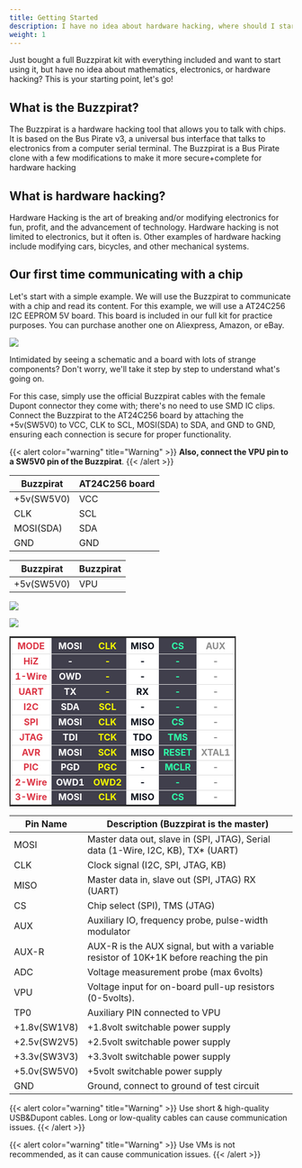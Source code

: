 ```yaml
---
title: Getting Started
description: I have no idea about hardware hacking, where should I start?
weight: 1
---
```



Just bought a full Buzzpirat kit with everything included and want to start using it, but have no idea about mathematics, electronics, or hardware hacking? This is your starting point, let's go!

## What is the Buzzpirat?
The Buzzpirat is a hardware hacking tool that allows you to talk with chips. It is based on the Bus Pirate v3, a universal bus interface that talks to electronics from a computer serial terminal. The Buzzpirat is a Bus Pirate clone with a few modifications to make it more secure+complete for hardware hacking

## What is hardware hacking?
Hardware Hacking is the art of breaking and/or modifying electronics for fun, profit, and the advancement of technology. Hardware hacking is not limited to electronics, but it often is. Other examples of hardware hacking include modifying cars, bicycles, and other mechanical systems.

## Our first time communicating with a chip
Let's start with a simple example. We will use the Buzzpirat to communicate with a chip and read its content. For this example, we will use a AT24C256 I2C EEPROM 5V board. This board is included in our full kit for practice purposes. You can purchase another one on Aliexpress, Amazon, or eBay.

![](/conn/at24c256schboard.png)

Intimidated by seeing a schematic and a board with lots of strange components? Don't worry, we'll take it step by step to understand what's going on.

For this case, simply use the official Buzzpirat cables with the female Dupont connector they come with; there's no need to use SMD IC clips. Connect the Buzzpirat to the AT24C256 board by attaching the +5v(SW5V0) to VCC, CLK to SCL, MOSI(SDA) to SDA, and GND to GND, ensuring each connection is secure for proper functionality. 

{{< alert color="warning" title="Warning" >}}
**Also, connect the VPU pin to a SW5V0 pin of the Buzzpirat**.
{{< /alert >}}

| Buzzpirat | AT24C256 board |
| --- | --- |
| +5v(SW5V0) | VCC |
| CLK | SCL |
| MOSI(SDA) | SDA |
| GND | GND |

| Buzzpirat | Buzzpirat |
| --- | --- |
| +5v(SW5V0) | VPU |


![](/conn/atcconnection.png)

![](/conn/conn1.png)

<style>
  #table-buzzpirat  { max-width: 80%; border: 2px solid #333; }
  #table-buzzpirat th, #table-buzzpirat  td { border-bottom: 1px solid #ddd; text-align: center }
  #table-buzzpirat th { background-color: #403f4c; color: #fff; }
  #table-buzzpirat .lt-red { color: #dc3545;font-weight: bold;}
  #table-buzzpirat .lt-white { color: #ffffff;font-weight: bold;}
  #table-buzzpirat .lt-yellow { color: #f4f901;font-weight: bold;}
  #table-buzzpirat .lt-black { color: #070d18;font-weight: bold;}
  #table-buzzpirat .lt-green { color: #2fffab;font-weight: bold;}
  #table-buzzpirat .lt-gray { color: #8d8d8d;font-weight: bold;}
  #table-buzzpirat .bgr-red { background-color: #fff; }
  #table-buzzpirat .bgr-white { background-color: #403f4c; }
  #table-buzzpirat .bgr-yellow { background-color: #403f4c; }
  #table-buzzpirat .bgr-black { background-color: #fff; }
  #table-buzzpirat .bgr-green { background-color: #403f4c; }
  #table-buzzpirat .bgr-gray { background-color: #fff; }
</style>
<div class="table-responsive-sm">
<table id="table-buzzpirat" class="td-initial table table-dark">
  <thead>
    <tr>
      <th class="bgr-red lt-red display-6">MODE</th>
      <th class="bgr-white lt-white display-6">MOSI</th>
      <th class="bgr-yellow lt-yellow display-6">CLK</th>
      <th class="bgr-black lt-black display-6">MISO</th>
      <th class="bgr-green lt-green display-6">CS</th>
      <th class="bgr-gray lt-gray display-6">AUX</th>
    </tr>
  </thead>
  <tbody>
    <tr>
      <td class="lt-red bgr-red">HiZ</td>
      <td class="lt-white bgr-white">-</td>
      <td class="lt-yellow bgr-yellow">-</td>
      <td class="lt-black bgr-black">-</td>
      <td class="lt-green bgr-green">-</td>
      <td class="lt-gray bgr-gray">-</td>
    </tr>
    <tr>
      <td class="lt-red bgr-red">1-Wire</td>
      <td class="lt-white bgr-white">OWD</td>
      <td class="lt-yellow bgr-yellow">-</td>
      <td class="lt-black bgr-black">-</td>
      <td class="lt-green bgr-green">-</td>
      <td class="lt-gray bgr-gray">-</td>
    </tr>
    <tr>
      <td class="lt-red bgr-red">UART</td>
      <td class="lt-white bgr-white">TX</td>
      <td class="lt-yellow bgr-yellow">-</td>
      <td class="lt-black bgr-black">RX</td>
      <td class="lt-green bgr-green">-</td>
      <td class="lt-gray bgr-gray">-</td>
    </tr>
    <tr>
      <td class="lt-red bgr-red">I2C</td>
      <td class="lt-white bgr-white">SDA</td>
      <td class="lt-yellow bgr-yellow">SCL</td>
      <td class="lt-black bgr-black">-</td>
      <td class="lt-green bgr-green">-</td>
      <td class="lt-gray bgr-gray">-</td>
    </tr>
    <tr>
      <td class="lt-red bgr-red">SPI</td>
      <td class="lt-white bgr-white">MOSI</td>
      <td class="lt-yellow bgr-yellow">CLK</td>
      <td class="lt-black bgr-black">MISO</td>
      <td class="lt-green bgr-green">CS</td>
      <td class="lt-gray bgr-gray">-</td>
    </tr>
    <tr>
      <td class="lt-red bgr-red">JTAG</td>
      <td class="lt-white bgr-white">TDI</td>
      <td class="lt-yellow bgr-yellow">TCK</td>
      <td class="lt-black bgr-black">TDO</td>
      <td class="lt-green bgr-green">TMS</td>
      <td class="lt-gray bgr-gray">-</td>
    </tr>
    <tr>
      <td class="lt-red bgr-red">AVR</td>
      <td class="lt-white bgr-white">MOSI</td>
      <td class="lt-yellow bgr-yellow">SCK</td>
      <td class="lt-black bgr-black">MISO</td>
      <td class="lt-green bgr-green">RESET</td>
      <td class="lt-gray bgr-gray">XTAL1</td>
    <tr>
    <tr>
      <td class="lt-red bgr-red">PIC</td>
      <td class="lt-white bgr-white">PGD</td>
      <td class="lt-yellow bgr-yellow">PGC</td>
      <td class="lt-black bgr-black">-</td>
      <td class="lt-green bgr-green">MCLR</td>
      <td class="lt-gray bgr-gray">-</td>
    <tr>
    <tr>
      <td class="lt-red bgr-red">2-Wire</td>
      <td class="lt-white bgr-white">OWD1</td>
      <td class="lt-yellow bgr-yellow">OWD2</td>
      <td class="lt-black bgr-black">-</td>
      <td class="lt-green bgr-green">-</td>
      <td class="lt-gray bgr-gray">-</td>
    <tr>
    <tr>
      <td class="lt-red bgr-red">3-Wire</td>
      <td class="lt-white bgr-white">MOSI</td>
      <td class="lt-yellow bgr-yellow">CLK</td>
      <td class="lt-black bgr-black">MISO</td>
      <td class="lt-green bgr-green">CS</td>
      <td class="lt-gray bgr-gray">-</td>
    <tr>
  </tbody>
</table>
</div>

| Pin Name       | Description (Buzzpirat is the master) |
|----------------|----------------------------------------|
| MOSI           | Master data out, slave in (SPI, JTAG), Serial data (1-Wire, I2C, KB), TX* (UART) |
| CLK            | Clock signal (I2C, SPI, JTAG, KB)      |
| MISO           | Master data in, slave out (SPI, JTAG) RX (UART) |
| CS             | Chip select (SPI), TMS (JTAG)          |
| AUX            | Auxiliary IO, frequency probe, pulse-width modulator |
| AUX-R          | AUX-R is the AUX signal, but with a variable resistor of 10K+1K before reaching the pin |
| ADC            | Voltage measurement probe (max 6volts) |
| VPU            | Voltage input for on-board pull-up resistors (0-5volts). |
| TP0            | Auxiliary PIN connected to VPU |
| +1.8v(SW1V8)   | +1.8volt switchable power supply       |
| +2.5v(SW2V5)   | +2.5volt switchable power supply       |
| +3.3v(SW3V3)   | +3.3volt switchable power supply       |
| +5.0v(SW5V0)   | +5volt switchable power supply         |
| GND            | Ground, connect to ground of test circuit |


{{< alert color="warning" title="Warning" >}}
Use short & high-quality USB&Dupont cables. Long or low-quality cables can cause communication issues.
{{< /alert >}}

{{< alert color="warning" title="Warning" >}}
Use VMs is not recommended, as it can cause communication issues.
{{< /alert >}}

